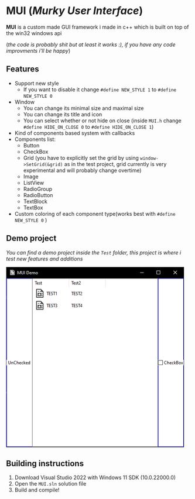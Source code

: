 # **MUI** (*Murky User Interface*)
**MUI** is a custom made GUI framework i made in c++ which is built on top of the win32 windows api

(*the code is probably shit but at least it works :), if you have any code improvments i'll be happy*)
## Features
* Support new style
  * If you want to disable it change `#define NEW_STYLE 1` to `#define NEW_STYLE 0` 
* Window
  * You can change its minimal size and maximal size
  * You can change its title and icon
  * You can select whether or not hide on close (inside `MUI.h` change `#define HIDE_ON_CLOSE 0` to `#define HIDE_ON_CLOSE 1`)
* Kind of components based system with callbacks
* Components list:
   * Button
   * CheckBox
   * Grid (you have to explicitly set the grid by using `window->SetGrid(&grid)` as in the test project, grid currently is very experimental and will probably change overtime)
   * Image
   * ListView
   * RadioGroup
   * RadioButton
   * TextBlock
   * TextBox
* Custom coloring of each component type(works best with `#define NEW_STYLE 0` )
## Demo project
*You can find a demo project inside the `Test` folder, this project is where i test new features and additions*

![demo-image](example.png)

## Building instructions
1. Download Visual Studio 2022 with Windows 11 SDK (10.0.22000.0)
2. Open the `MUI.sln` solution file
3. Build and compile!
